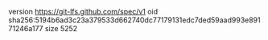 version https://git-lfs.github.com/spec/v1
oid sha256:5194b6ad3c23a379533d662740dc77179131edc7ded59aad993e89171246a177
size 5252
